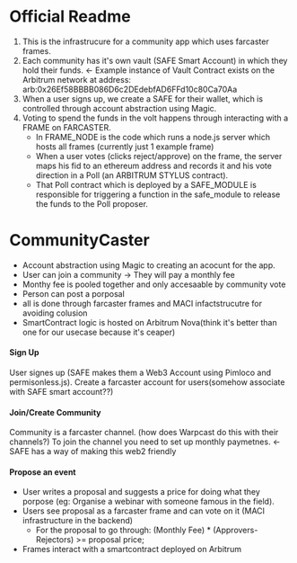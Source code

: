 # Official Readme
1. This is the infrastrucure for a community app which uses farcaster frames.
2. Each community has it's own vault (SAFE Smart Account) in which they hold their funds. <- Example instance of Vault Contract exists on the Arbitrum network at address: arb:0x26Ef58BBBB086D6c2DEdebfAD6FFd10c80Ca70Aa 
3. When a user signs up, we create a SAFE for their wallet, which is controlled through account abstraction using Magic.
4. Voting to spend the funds in the volt happens through interacting with a FRAME on FARCASTER.
    - In FRAME_NODE is the code which runs a node.js server which hosts all frames (currently just 1 example frame)
    - When a user votes (clicks reject/approve) on the frame, the server maps his fid to an ethereum address and records it and his vote direction in a Poll (an ARBITRUM STYLUS contract). 
    - That Poll contract which is deployed by a SAFE_MODULE is responsible for triggering a function in the safe_module to release the funds to the Poll proposer.

# CommunityCaster
- Account abstraction using Magic to creating an acocunt for the app.
- User can join a community -> They will pay a monthly fee
- Monthy fee is pooled together and only accesaable by community vote
- Person can post a porposal
- all is done through farcaster frames and MACI infactstrucutre for avoiding colusion
- SmartContract logic is hosted on Arbitrum Nova(think it's better than one for our usecase because it's ceaper)

#### Sign Up
User signes up (SAFE makes them a Web3 Account using Pimloco and permisonless.js).
Create a farcaster account for users(somehow associate with SAFE smart account??)

#### Join/Create Community
Community is a farcaster channel. (how does Warpcast do this with their channels?)
To join the channel you need to set up monthly paymetnes. <- SAFE has a way of making this web2 friendly

#### Propose an event
- User writes a proposal and suggests a price for doing what they porpose (eg: Organise a webinar with someone famous in the field).
- Users see proposal as a farcaster frame and can vote on it (MACI infrastructure in the backend) 
    - For the proposal to go through: 
        (Monthly Fee) * (Approvers-Rejectors) >= proposal price;
- Frames interact with a smartcontract deployed on Arbitrum 